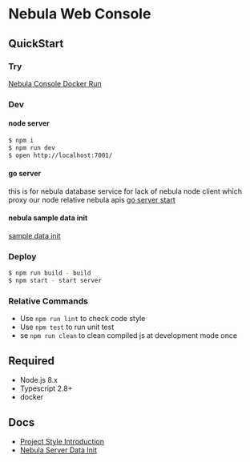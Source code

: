 # Nebula Web Console

## QuickStart

### Try
[Nebula Console Docker Run](../docker/README.md)

### Dev
#### node server
```bash
$ npm i
$ npm run dev
$ open http://localhost:7001/
```
#### go server
this is for nebula database service for lack of nebula node client which proxy our node relative nebula apis 
[go server start](./nebula-go-api/README.md)

#### nebula sample data init
[sample data init](./docs/data-init.md)

### Deploy

```bash
$ npm run build - build
$ npm start - start server
```

### Relative Commands

- Use `npm run lint` to check code style
- Use `npm test` to run unit test
- se `npm run clean` to clean compiled js at development mode once

## Required

- Node.js 8.x
- Typescript 2.8+
- docker

## Docs
- [Project Style Introduction](./docs/style.md)
- [Nebula Server Data Init](./docs/data-init.md)
